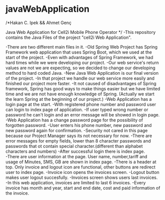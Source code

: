 # javaWebApplication

/*Hakan C. Ipek && Ahmet Genç

Java Web Application for Cell2i Mobile Phone Operator
*/
-This repository contains the Java Files of the project "cell2i Web Application".

-There are two different main files in it.
	-Old Spring Web Project has Spring Framework web application that uses Spring Boot, which we used at the start of the project.
		-Even with advantages of Spring Framework, we had hard times while we were developing our project.
		-Our web service's return values are not we are expecting, so we decided to change our developing method to hard coded Java.
	-New Java Web Application is our final version of the project. 
		-In that project we handle our web service more easily and finished our project more faster.
		-It not caused of disadvantages of Spring framework, Spring has good ways to make things easier but we have limited time and we are not have enough knowledge of Spring.
		(Actually we start the learn Spring at the beginning of our project.)
-Web Application has a login page at the start.
	-With registered phone number and password user can login to index page of application.
	-If user typed wrong number or password he can't login and an error message will be showed in login page.
-Web Application has a change password page for the possibility of forgotten password.
	-User enters his phone number, new password and new password again for confirmation.
	-Security not cared in this page because our Project Manager says its not necessary for now.
	-There are error messages for empty fields, lower than 8 character passwords and passwords that ot contain special character.(different than alphabet characters and numbers)
-After successful login there is index page. 	
	-There are user information at the page. User name, number,tariff and usage of Minutes, SMS, GB are shown in index page.
	-There is a header at top. Only invoice and logout icon are functional, other buttons are redirect user to index page.
	-Invoice icon opens the invoices screen.
	-Logout button makes user logout succesfully.
-Invoices screen shows users last invoices.
	-In this web application, invoices are limited to last 6 invoices.
	-Every invoice has month and year, start and end date, cost and paid information of the invoice.
